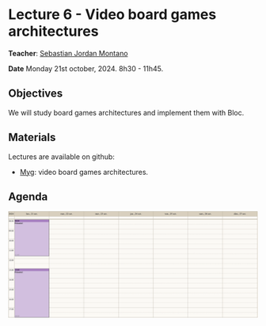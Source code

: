 # Lecture 6 - Video board games architectures
**Teacher**: [Sebastian Jordan Montano](https://github.com/jordanmontt)

**Date** Monday 21st october, 2024. 8h30 - 11h45.

## Objectives

We will study board games architectures and implement them with Bloc.

## Materials

Lectures are available on github:

-  [Myg](https://github.com/ducasse/myg): video board games architectures.

## Agenda

![img](/Week-04-Video-Games-Architectures-October-21-2024/week-04-agenda.png)